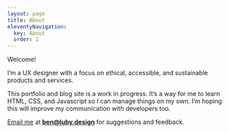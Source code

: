 ```yaml
---
layout: page
title: About
eleventyNavigation:
  key: About
  order: 1
---
```


Welcome!

I’m a UX designer with a focus on ethical, accessible, and sustainable products and services.

This portfolio and blog site is a work in progress. It’s a way for me to learn HTML, CSS, and Javascript so I can manage things on my own. I’m hoping this will improve my communication with developers too.

[Email me](mailto:ben@luby.design) at <strong>ben@luby.design</strong> for suggestions and feedback.
